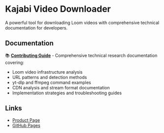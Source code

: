 # Kajabi Video Downloader

A powerful tool for downloading Loom videos with comprehensive technical documentation for developers.

## Documentation

📚 **[Contributing Guide](contributing.md)** - Comprehensive technical research documentation covering:
- Loom video infrastructure analysis
- URL patterns and detection methods  
- yt-dlp and ffmpeg command examples
- CDN analysis and stream format documentation
- Implementation strategies and troubleshooting guides

## Links
- [Product Page](https://serp.ly/kajabi-video-downloader)
- [GitHub Pages](https://serpapps.github.io/kajabi-video-downloader)
